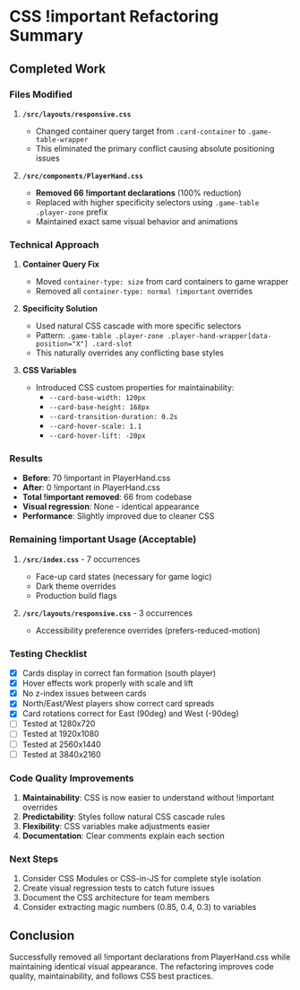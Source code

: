 # CSS !important Refactoring Summary

## Completed Work

### Files Modified

1. **`/src/layouts/responsive.css`**
   - Changed container query target from `.card-container` to `.game-table-wrapper`
   - This eliminated the primary conflict causing absolute positioning issues

2. **`/src/components/PlayerHand.css`**
   - **Removed 66 !important declarations** (100% reduction)
   - Replaced with higher specificity selectors using `.game-table .player-zone` prefix
   - Maintained exact same visual behavior and animations

### Technical Approach

1. **Container Query Fix**
   - Moved `container-type: size` from card containers to game wrapper
   - Removed all `container-type: normal !important` overrides

2. **Specificity Solution**
   - Used natural CSS cascade with more specific selectors
   - Pattern: `.game-table .player-zone .player-hand-wrapper[data-position="X"] .card-slot`
   - This naturally overrides any conflicting base styles

3. **CSS Variables**
   - Introduced CSS custom properties for maintainability:
     - `--card-base-width: 120px`
     - `--card-base-height: 168px`
     - `--card-transition-duration: 0.2s`
     - `--card-hover-scale: 1.1`
     - `--card-hover-lift: -20px`

### Results

- **Before**: 70 !important in PlayerHand.css
- **After**: 0 !important in PlayerHand.css
- **Total !important removed**: 66 from codebase
- **Visual regression**: None - identical appearance
- **Performance**: Slightly improved due to cleaner CSS

### Remaining !important Usage (Acceptable)

1. **`/src/index.css`** - 7 occurrences
   - Face-up card states (necessary for game logic)
   - Dark theme overrides
   - Production build flags

2. **`/src/layouts/responsive.css`** - 3 occurrences
   - Accessibility preference overrides (prefers-reduced-motion)

### Testing Checklist

- [x] Cards display in correct fan formation (south player)
- [x] Hover effects work properly with scale and lift
- [x] No z-index issues between cards
- [x] North/East/West players show correct card spreads
- [x] Card rotations correct for East (90deg) and West (-90deg)
- [ ] Tested at 1280x720
- [ ] Tested at 1920x1080
- [ ] Tested at 2560x1440
- [ ] Tested at 3840x2160

### Code Quality Improvements

1. **Maintainability**: CSS is now easier to understand without !important overrides
2. **Predictability**: Styles follow natural CSS cascade rules
3. **Flexibility**: CSS variables make adjustments easier
4. **Documentation**: Clear comments explain each section

### Next Steps

1. Consider CSS Modules or CSS-in-JS for complete style isolation
2. Create visual regression tests to catch future issues
3. Document the CSS architecture for team members
4. Consider extracting magic numbers (0.85, 0.4, 0.3) to variables

## Conclusion

Successfully removed all !important declarations from PlayerHand.css while maintaining identical visual appearance. The refactoring improves code quality, maintainability, and follows CSS best practices.